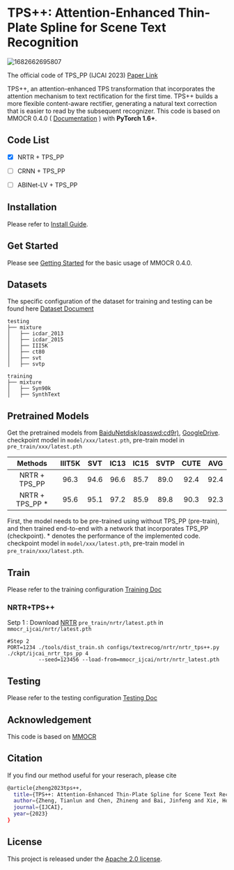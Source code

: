 # TPS++: Attention-Enhanced Thin-Plate Spline for Scene Text Recognition
![1682662695807](https://user-images.githubusercontent.com/39580716/235069522-7e7c5013-9782-4b46-b757-0472df4c56b2.png)

The official code of TPS_PP (IJCAI 2023) [Paper Link](https://arxiv.org/abs/2305.05322)

TPS++, an attention-enhanced TPS transformation that incorporates the attention mechanism to text rectification for the first time.  TPS++ builds a more flexible content-aware rectifier, generating a natural text correction that is easier to read by the subsequent recognizer. This code is based on MMOCR 0.4.0 ( [Documentation](https://mmocr.readthedocs.io/en/latest/) ) with **PyTorch 1.6+**.

## Code List
* [x] NRTR + TPS_PP
* [ ] CRNN + TPS_PP
* [ ] ABINet-LV + TPS_PP


## Installation

Please refer to [Install Guide](https://github.com/simplify23/TPS_PP/blob/main/docs/en/install.md).

## Get Started

Please see [Getting Started](https://github.com/simplify23/TPS_PP/blob/main/docs/en/getting_started.md) for the basic usage of MMOCR 0.4.0.

## Datasets
The specific configuration of the dataset for training and testing can be found here [Dataset Document](https://github.com/simplify23/TPS_PP/blob/main/docs/en/datasets/recog.md)
```
testing 
├── mixture
│   ├── icdar_2013
│   ├── icdar_2015
│   ├── III5K
│   ├── ct80
│   ├── svt
│   ├── svtp

training
├── mixture
│   ├── Syn90k
│   ├── SynthText
```


## Pretrained Models

Get the pretrained models from [BaiduNetdisk(passwd:cd9r)](https://pan.baidu.com/s/1qdFBhC-6Ahb6EID5UGyMiQ?pwd=cd9r), [GoogleDrive](https://drive.google.com/drive/folders/13695D2VuzgI9ICFE9_Ed3ZKR9phm9KYG?usp=share_link). 
checkpoint model in `model/xxx/latest.pth`, pre-train model in `pre_train/xxx/latest.pth`

|        Methods       	           |        IIIT5K       	| SVT       	| IC13        	| IC15      	| SVTP      	| CUTE      	| AVG
|:------------------:              |:------------------:	|:---------:	|:------:   	|:---------:	|:---------:	|:---------:	|:---------:
|       NRTR + TPS_PP      	           |         96.3           |    94.6   	|    96.6   	|    85.7   	|    89.0       |    92.4       | 92.4
|       NRTR + TPS_PP *      | 	     95.6          |    95.1 	    |    97.2   	|    85.9   	|   89.8       |    90.3       | 92.3

First, the model needs to be pre-trained using without TPS_PP (pre-train), and then trained end-to-end with a network that incorporates TPS_PP (checkpoint). * denotes the performance of the implemented code. checkpoint model in `model/xxx/latest.pth`, pre-train model in `pre_train/xxx/latest.pth`.

## Train
Please refer to the training configuration [Training Doc](https://github.com/simplify23/TPS_PP/blob/main/docs/en/training.md)

### NRTR+TPS++

Setp 1 : Download [NRTR](https://pan.baidu.com/s/1qdFBhC-6Ahb6EID5UGyMiQ?pwd=cd9r) `pre_train/nrtr/latest.pth` in `mmocr_ijcai/nrtr/latest.pth`


```
#Step 2
PORT=1234 ./tools/dist_train.sh configs/textrecog/nrtr/nrtr_tps++.py ./ckpt/ijcai_nrtr_tps_pp 4 
          --seed=123456 --load-from=mmocr_ijcai/nrtr/nrtr_latest.pth
```

<!-- ### CRNN+TPS++
Step 1 : Download [CRNN](https://pan.baidu.com/s/1qdFBhC-6Ahb6EID5UGyMiQ?pwd=cd9r) `pre_train/crnn/latest.pth` in `mmocr_ijcai/crnn/latest.pth`

Step 2

```

PORT=1234 ./tools/dist_train.sh configs/textrecog/crnn/crnn_tps++.py ./ckpt/ijcai_crnn_tps_pp 4 
          --seed=123456 --load-from=mmocr_ijcai/crnn/latest.pth
``` -->

## Testing
Please refer to the testing configuration [Testing Doc](https://github.com/simplify23/TPS_PP/blob/main/docs/en/testing.md)



## Acknowledgement

This code is based on [MMOCR](https://github.com/open-mmlab/mmocr)  

## Citation
If you find our method useful for your reserach, please cite
```bash 
@article{zheng2023tps++,
  title={TPS++: Attention-Enhanced Thin-Plate Spline for Scene Text Recognition},
  author={Zheng, Tianlun and Chen, Zhineng and Bai, Jinfeng and Xie, Hongtao and Jiang, Yu-Gang},
  journal={IJCAI},
  year={2023}
}
 ```

## License

This project is released under the [Apache 2.0 license](LICENSE).

